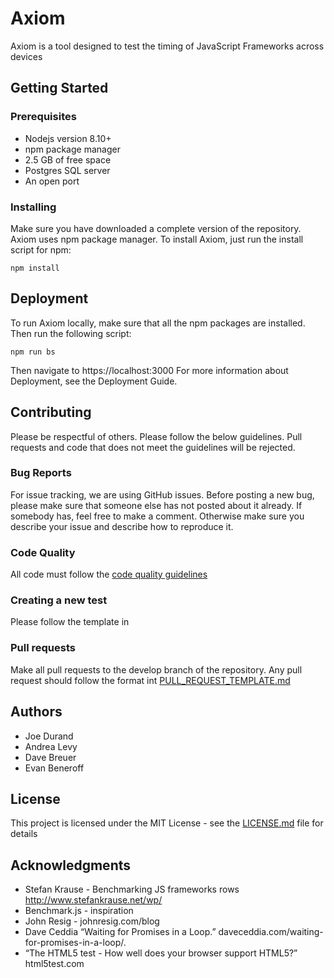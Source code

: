 # Axiom
Axiom is a tool designed to test the timing of JavaScript Frameworks across devices

## Getting Started
### Prerequisites
+ Nodejs version 8.10+
+ npm package manager
+ 2.5 GB of free space
+ Postgres SQL server
+ An open port

### Installing
Make sure you have downloaded a complete version of the repository.
Axiom uses npm package manager. To install Axiom, just run the install script for npm:
```
npm install
```
## Deployment
To run Axiom locally, make sure that all the npm packages are installed. Then run the following script:
```
npm run bs
```
Then navigate to https://localhost:3000
For more information about Deployment, see the Deployment Guide.
## Contributing
Please be respectful of others. 
Please follow the below guidelines. Pull requests and code that does not meet the guidelines will be rejected.  

### Bug Reports
For issue tracking, we are using GitHub issues. Before posting a new bug, please make sure that someone else has not posted about it already. If somebody has, feel free to make a comment. Otherwise make sure you describe your issue and describe how to reproduce it.

### Code Quality
All code must follow the [code quality guidelines](CODE_QUALITY_GUIDELINES.md)

### Creating a new test
Please follow the template in 
<!---[template.js](template.js)--->

### Pull requests
Make all pull requests to the develop branch of the repository. 
Any pull request should follow the format int [PULL_REQUEST_TEMPLATE.md](PULL_REQUEST_TEMPLATE.md)

## Authors

+ Joe Durand
+ Andrea Levy
+ Dave Breuer
+ Evan Beneroff

## License

This project is licensed under the MIT License - see the [LICENSE.md](LICENSE.md) file for details

## Acknowledgments

+ Stefan Krause - Benchmarking JS frameworks rows http://www.stefankrause.net/wp/
+ Benchmark.js  - inspiration
+ John Resig - johnresig.com/blog
+ Dave Ceddia “Waiting for Promises in a Loop.” daveceddia.com/waiting-for-promises-in-a-loop/.
+ “The HTML5 test - How well does your browser support HTML5?” html5test.com



